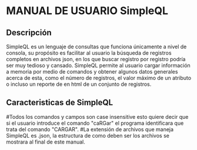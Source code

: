 # MANUAL DE USUARIO SimpleQL
## Descripción
SimpleQL es un lenguaje de consultas que funciona únicamente a nivel de consola, su propósito es facilitar al usuario la búsqueda de registros completos en archivos json, en los que buscar registro por registro podría ser muy tedioso y cansado. SimpleQL permite al usuario cargar información a memoria por medio de comandos y obtener algunos datos generales acerca de esta, como el número de registros, el valor máximo de un atributo o incluso un reporte de en html de un conjunto de registros. 

## Caracteristicas de SimpleQL
#Todos los comandos y campos son case insensitive esto quiere decir que si el usuario introduce el comando "caRGar" el programa identificara que trata del comando "CARGAR".
#La extensión de archivos que maneja SimpleQL es .json, la estructura de como deben ser los archivos se mostrara al final de este manual. 


